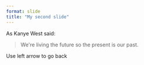 ```yaml
---
format: slide
title: "My second slide"
---
```

As Kanye West said:

> We're living the future so
> the present is our past.

Use left arrow to go back
